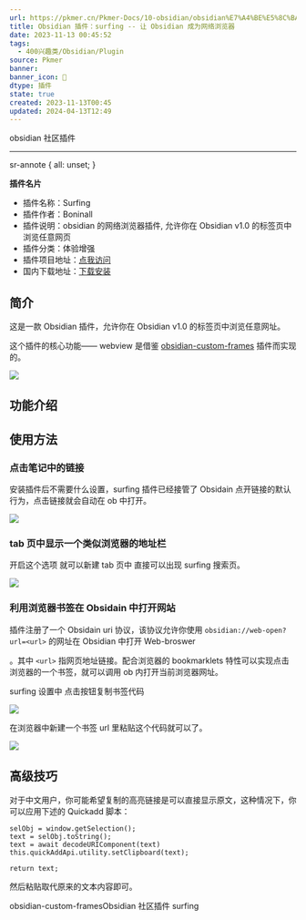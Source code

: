 ```yaml
---
url: https://pkmer.cn/Pkmer-Docs/10-obsidian/obsidian%E7%A4%BE%E5%8C%BA%E6%8F%92%E4%BB%B6/surfing/
title: Obsidian 插件：surfing -- 让 Obsidian 成为网络浏览器
date: 2023-11-13 00:45:52
tags:
  - 400兴趣类/Obsidian/Plugin
source: Pkmer
banner: 
banner_icon: 🔖
dtype: 插件
state: true
created: 2023-11-13T00:45
updated: 2024-04-13T12:49
---
```

<div class="menu-toggle"> <SidebarToggle client:idle ></SidebarToggle> </div>

obsidian 社区插件

* * *

sr-annote { all: unset; }

**插件名片**

*   插件名称：Surfing
*   插件作者：Boninall
*   插件说明：obsidian 的网络浏览器插件, 允许你在 Obsidian v1.0 的标签页中浏览任意网页
*   插件分类：体验增强
*   插件项目地址：[点我访问](https://github.com/quorafind/obsidian-surfing)
*   国内下载地址：[下载安装](https://pkmer.cn/products/plugin/pluginMarket/?surfing)

## 简介

这是一款 Obsidian 插件，允许你在 Obsidian v1.0 的标签页中浏览任意网址。

这个插件的核心功能—— webview 是借鉴 [obsidian-custom-frames](https://pkmer.cn/Pkmer-Docs/10-obsidian/obsidian%E7%A4%BE%E5%8C%BA%E6%8F%92%E4%BB%B6/obsidian-custom-frames) 插件而实现的。

![](https://cdn.pkmer.cn/images/202307111753244.png!pkmer)

## 功能介绍

## 使用方法

### 点击笔记中的链接

安装插件后不需要什么设置，surfing 插件已经接管了 Obsidain 点开链接的默认行为，点击链接就会自动在 ob 中打开。

![](https://cdn.pkmer.cn/images/202307111751168.png!pkmer)

### tab 页中显示一个类似浏览器的地址栏

开启这个选项 就可以新建 tab 页中 直接可以出现 surfing 搜索页。

![](https://cdn.pkmer.cn/images/202307111749453.png!pkmer)

### 利用浏览器书签在 Obsidain 中打开网站

插件注册了一个 Obsidain uri 协议，该协议允许你使用 `obsidian://web-open?url=<url>` 的网址在 Obsidian 中打开 Web-broswer

。其中 `<url>` 指网页地址链接。配合浏览器的 bookmarklets 特性可以实现点击浏览器的一个书签，就可以调用 ob 内打开当前浏览器网址。

surfing 设置中 点击按钮复制书签代码

![](https://cdn.pkmer.cn/images/202307111733178.png!pkmer)

在浏览器中新建一个书签 url 里粘贴这个代码就可以了。

![](https://cdn.pkmer.cn/images/202307111747830.gif!pkmer)

## 高级技巧

对于中文用户，你可能希望复制的高亮链接是可以直接显示原文，这种情况下，你可以应用下述的 Quickadd 脚本：

```
selObj = window.getSelection();
text = selObj.toString();
text = await decodeURIComponent(text)
this.quickAddApi.utility.setClipboard(text);

return text;

```

然后粘贴取代原来的文本内容即可。

obsidian-custom-framesObsidian 社区插件 surfing